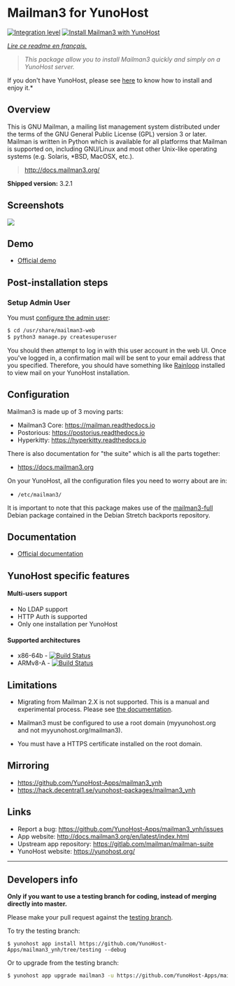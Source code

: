 # Mailman3 for YunoHost

[![Integration level](https://dash.yunohost.org/integration/mailman3.svg)](https://dash.yunohost.org/appci/app/mailman3)
[![Install Mailman3 with YunoHost](https://install-app.yunohost.org/install-with-yunohost.png)](https://install-app.yunohost.org/?app=mailman3)

*[Lire ce readme en français.](./README_fr.md)*

> *This package allow you to install Mailman3 quickly and simply on a YunoHost server.*

If you don't have YunoHost, please see [here](https://yunohost.org/#/install) to know how to install and enjoy it.*

## Overview

This is GNU Mailman, a mailing list management system distributed under the terms of the GNU General Public License (GPL) version 3 or later. Mailman is written in Python which is available for all platforms that Mailman is supported on, including GNU/Linux and most other Unix-like operating systems (e.g. Solaris, *BSD, MacOSX, etc.).

> http://docs.mailman3.org/

**Shipped version:** 3.2.1

## Screenshots

![](https://image.slidesharecdn.com/hyperkitty-160201173833/95/hyperkitty-a-web-interface-for-gnu-mailman-3-8-638.jpg?cb=1454349750)

## Demo

* [Official demo](https://lists.mailman3.org/mailman3/lists/)

## Post-installation steps

### Setup Admin User

You must [configure the admin user](http://docs.mailman3.org/en/latest/config-web.html#setting-up-admin-account):

```bash
$ cd /usr/share/mailman3-web
$ python3 manage.py createsuperuser
```

You should then attempt to log in with this user account in the web UI. Once you've logged in, a confirmation mail will be sent to your email address that you specified. Therefore, you should have something like [Rainloop](https://github.com/YunoHost-Apps/rainloop_ynh) installed to view mail on your YunoHost installation.

## Configuration

Mailman3 is made up of 3 moving parts:

* Mailman3 Core: https://mailman.readthedocs.io
* Postorious: https://postorius.readthedocs.io
* Hyperkitty: https://hyperkitty.readthedocs.io

There is also documentation for "the suite" which is all the parts together:

* https://docs.mailman3.org

On your YunoHost, all the configuration files you need to worry about are in:

* `/etc/mailman3/`

It is important to note that this package makes use of the [mailman3-full](http://docs.mailman3.org/en/latest/prodsetup.html#distribution-packages) Debian package contained in the Debian Stretch backports repository.

## Documentation

 * [Official documentation](http://docs.mailman3.org/en/latest/index.html)

## YunoHost specific features

#### Multi-users support

* No LDAP support
* HTTP Auth is supported
* Only one installation per YunoHost

#### Supported architectures

* x86-64b - [![Build Status](https://ci-apps.yunohost.org/ci/logs/mailman3%20%28Apps%29.svg)](https://ci-apps.yunohost.org/ci/apps/mailman3/)
* ARMv8-A - [![Build Status](https://ci-apps-arm.yunohost.org/ci/logs/mailman3%20%28Apps%29.svg)](https://ci-apps-arm.yunohost.org/ci/apps/mailman3/)

## Limitations

* Migrating from Mailman 2.X is not supported. This is a manual and
  experimental process. Please see [the documentation](https://docs.mailman3.org/en/latest/migration.html).

* Mailman3 must be configured to use a root domain (myyunohost.org and not myyunohost.org/mailman3).

* You must have a HTTPS certificate installed on the root domain.

## Mirroring

* https://github.com/YunoHost-Apps/mailman3_ynh
* https://hack.decentral1.se/yunohost-packages/mailman3_ynh

## Links

 * Report a bug: https://github.com/YunoHost-Apps/mailman3_ynh/issues
 * App website: http://docs.mailman3.org/en/latest/index.html
 * Upstream app repository: https://gitlab.com/mailman/mailman-suite
 * YunoHost website: https://yunohost.org/

---

Developers info
----------------

**Only if you want to use a testing branch for coding, instead of merging directly into master.**

Please make your pull request against the [testing branch](https://github.com/YunoHost-Apps/mailman3_ynh/tree/testing).

To try the testing branch:

```
$ yunohost app install https://github.com/YunoHost-Apps/mailman3_ynh/tree/testing --debug
```

Or to upgrade from the testing branch:

```bash
$ yunohost app upgrade mailman3 -u https://github.com/YunoHost-Apps/mailman3_ynh/tree/testing --debug
```

